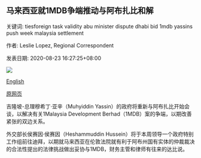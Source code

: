 ## 马来西亚就1MDB争端推动与阿布扎比和解

关键词: tiesforeign task validity abu minister dispute dhabi bid 1mdb yassins push week malaysia settlement

作者: Leslie Lopez, Regional Correspondent

发表日期: 2020-08-23 16:27:25+08:00

![](https://www.straitstimes.com/sites/default/files/styles/x_large/public/articles/2020/08/23/yq-1mdb-23082024.jpg?itok=WqdQjzEv)

[English](Malaysia%20to%20push%20for%20settlement%20with%20Abu%20Dhabi%20over%201MDB%20dispute.md)

[原网页](https://www.straitstimes.com/asia/se-asia/malaysia-to-push-for-settlement-with-abu-dhabi-over-1mdb-dispute)

吉隆坡-总理穆希丁·亚辛（Muhyiddin Yassin）的政府将重新与阿布扎比开始会谈，以解决有关1Malaysia Development Berhad（1MDB）案的争端，以期改善紧张的双边关系。

外交部长侯赛因·侯赛因（Heshammuddin Hussein）将于本周领导一个政府特别工作组前往迪拜，以期就马来西亚在伦敦法院就有利于阿布州国有实体的仲裁裁决的合法性提出的法律挑战做出妥协与1MDB，财务主管和律师有往来的达比说。